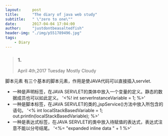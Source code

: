 ```yaml
---
layout:     post
title:      "The diary of java web study"
subtitle:   " \"zero to one\""
date:       2017-04-04 17:04:00
author:     "justdontbeasaltedfish"
header-img: "./img/p551789496.jpg"
tags:
    - Diary
---
```

> ### 1.
> April 4th,2017   Tuesday   Mostly Cloudy


脚本元素
有三个基本的脚本元素，作用是使JAVA代码可以直接插入servlet.

*    一种是声明标签，在JAVA SERVLET的类体中放入一个变量的定义。静态的数据成员也可以如此定义。
        '<%! int serverInstanceVariable = 1; %>'
*    一种是脚本标签，在JAVA SERVLET的类的_jspService()方法中放入所包含的语句。
        '<% int localStackBasedVariable = 1; out.println(localStackBasedVariable); %>'
*    一种是表达式标签，在JAVA SERVLET的类中放入待赋值的表达式，表达式注意不能以分号结尾。
        '<%= "expanded inline data " + 1 %>'
